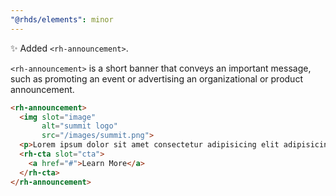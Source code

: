 ```yaml
---
"@rhds/elements": minor
---
```


✨ Added `<rh-announcement>`.

`<rh-announcement>` is a short banner that conveys an important message, such as 
promoting an event or advertising an organizational or product announcement.

```html
<rh-announcement>
  <img slot="image"
       alt="summit logo"
       src="/images/summit.png">
  <p>Lorem ipsum dolor sit amet consectetur adipisicing elit adipisicing elit adipisicing elit.</p>
  <rh-cta slot="cta">
    <a href="#">Learn More</a>
  </rh-cta>
</rh-announcement>
```
